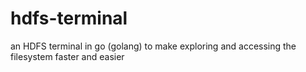 hdfs-terminal
=============

an HDFS terminal in go (golang) to make exploring and accessing the filesystem faster and easier
